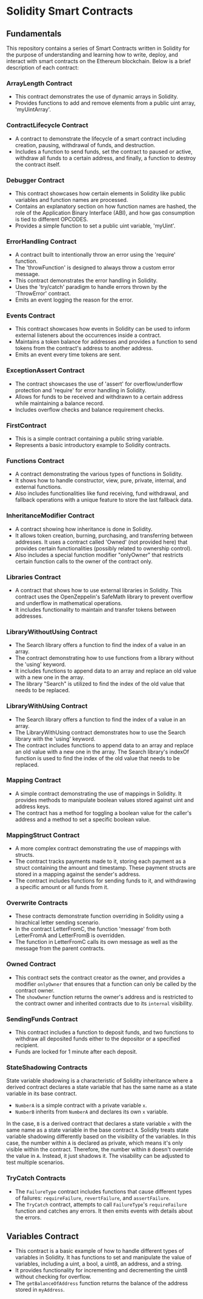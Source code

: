 # Solidity Smart Contracts

## Fundamentals

This repository contains a series of Smart Contracts written in Solidity for the purpose of understanding and learning how to write, deploy, and interact with smart contracts on the Ethereum blockchain. Below is a brief description of each contract:

### ArrayLength Contract

- This contract demonstrates the use of dynamic arrays in Solidity.
- Provides functions to add and remove elements from a public uint array, 'myUintArray'.

### ContractLifecycle Contract

- A contract to demonstrate the lifecycle of a smart contract including creation, pausing, withdrawal of funds, and destruction.
- Includes a function to send funds, set the contract to paused or active, withdraw all funds to a certain address, and finally, a function to destroy the contract itself.

### Debugger Contract

- This contract showcases how certain elements in Solidity like public variables and function names are processed.
- Contains an explanatory section on how function names are hashed, the role of the Application Binary Interface (ABI), and how gas consumption is tied to different OPCODES.
- Provides a simple function to set a public uint variable, 'myUint'.

### ErrorHandling Contract

- A contract built to intentionally throw an error using the 'require' function.
- The 'throwFunction' is designed to always throw a custom error message.
- This contract demonstrates the error handling in Solidity.
- Uses the 'try/catch' paradigm to handle errors thrown by the 'ThrowError' contract.
- Emits an event logging the reason for the error.

### Events Contract

- This contract showcases how events in Solidity can be used to inform external listeners about the occurrences inside a contract.
- Maintains a token balance for addresses and provides a function to send tokens from the contract's address to another address.
- Emits an event every time tokens are sent.

### ExceptionAssert Contract

- The contract showcases the use of 'assert' for overflow/underflow protection and 'require' for error handling in Solidity.
- Allows for funds to be received and withdrawn to a certain address while maintaining a balance record.
- Includes overflow checks and balance requirement checks.

### FirstContract

- This is a simple contract containing a public string variable.
- Represents a basic introductory example to Solidity contracts.

### Functions Contract

- A contract demonstrating the various types of functions in Solidity.
- It shows how to handle constructor, view, pure, private, internal, and external functions.
- Also includes functionalities like fund receiving, fund withdrawal, and fallback operations with a unique feature to store the last fallback data.

### InheritanceModifier Contract

- A contract showing how inheritance is done in Solidity.
- It allows token creation, burning, purchasing, and transferring between addresses. It uses a contract called 'Owned' (not provided here) that provides certain functionalities (possibly related to ownership control).
- Also includes a special function modifier "onlyOwner" that restricts certain function calls to the owner of the contract only.

### Libraries Contract

- A contract that shows how to use external libraries in Solidity. This contract uses the OpenZeppelin's SafeMath library to prevent overflow and underflow in mathematical operations.
- It includes functionality to maintain and transfer tokens between addresses.

### LibraryWithoutUsing Contract

- The Search library offers a function to find the index of a value in an array.
- The contract demonstrating how to use functions from a library without the 'using' keyword.
- It includes functions to append data to an array and replace an old value with a new one in the array.
- The library "Search" is utilized to find the index of the old value that needs to be replaced.

### LibraryWithUsing Contract

- The Search library offers a function to find the index of a value in an array.
- The LibraryWithUsing contract demonstrates how to use the Search library with the 'using' keyword.
- The contract includes functions to append data to an array and replace an old value with a new one in the array. The Search library's indexOf function is used to find the index of the old value that needs to be replaced.

### Mapping Contract

- A simple contract demonstrating the use of mappings in Solidity. It provides methods to manipulate boolean values stored against uint and address keys.
- The contract has a method for toggling a boolean value for the caller's address and a method to set a specific boolean value.

### MappingStruct Contract

- A more complex contract demonstrating the use of mappings with structs.
- The contract tracks payments made to it, storing each payment as a struct containing the amount and timestamp. These payment structs are stored in a mapping against the sender's address.
- The contract includes functions for sending funds to it, and withdrawing a specific amount or all funds from it.

### Overwrite Contracts

- These contracts demonstrate function overriding in Solidity using a hirachical letter sending scenario.
- In the contract LetterFromC, the function 'message' from both LetterFromA and LetterFromB is overridden.
- The function in LetterFromC calls its own message as well as the message from the parent contracts.

### Owned Contract

- This contract sets the contract creator as the owner, and provides a modifier `onlyOwner` that ensures that a function can only be called by the contract owner.
- The `showOwner` function returns the owner's address and is restricted to the contract owner and inherited contracts due to its `internal` visibility.

### SendingFunds Contract

- This contract includes a function to deposit funds, and two functions to withdraw all deposited funds either to the depositor or a specified recipient.
- Funds are locked for 1 minute after each deposit.

### StateShadowing Contracts

State variable shadowing is a characteristic of Solidity inheritance where a derived contract declares a state variable that has the same name as a state variable in its base contract.

- `NumberA` is a simple contract with a private variable `x`.
- `NumberB` inherits from `NumberA` and declares its own `x` variable.

In the case, `B` is a derived contract that declares a state variable `x` with the same name as a state variable in the base contract `A`. Solidity treats state variable shadowing differently based on the visibility of the variables. In this case, the number within `A` is declared as private, which means it's only visible within the contract. Therefore, the number within `B` doesn't override the value in `A`. Instead, it just shadows it. The visability can be adjusted to test multiple scenarios.

### TryCatch Contracts

- The `FailureType` contract includes functions that cause different types of failures: `requireFailure`, `revertFailure`, and `assertFailure`.
- The `TryCatch` contract, attempts to call `FailureType`'s `requireFailure` function and catches any errors. It then emits events with details about the errors.

## Variables Contract

- This contract is a basic example of how to handle different types of variables in Solidity. It has functions to set and manipulate the value of variables, including a uint, a bool, a uint8, an address, and a string.
- It provides functionality for incrementing and decrementing the uint8 without checking for overflow.
- The `getBalanceOfAddress` function returns the balance of the address stored in `myAddress`.

